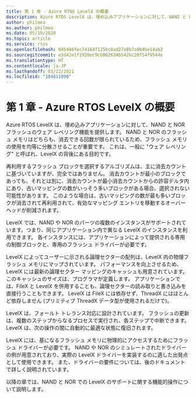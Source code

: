 ```yaml
---
title: 第 1 章 - Azure RTOS LevelX の概要
description: Azure RTOS LevelX は、埋め込みアプリケーションに対して、NAND と NOR フラッシュのウェア レベリング機能を提供します。
author: philmea
ms.author: philmea
ms.date: 05/19/2020
ms.topic: article
ms.service: rtos
ms.openlocfilehash: 045446fec74164f125bc0ad27e8b7a904be14ab2
ms.sourcegitcommit: e3d42e1f2920ec9cb002634b542bc20754f9544e
ms.translationtype: HT
ms.contentlocale: ja-JP
ms.lasthandoff: 03/22/2021
ms.locfileid: "104811090"
---
```

# <a name="chapter-1---overview-of-azure-rtos-levelx"></a>第 1 章 - Azure RTOS LevelX の概要

Azure RTOS LevelX は、埋め込みアプリケーションに対して、NAND と NOR フラッシュのウェア レベリング機能を提供します。 NAND と NOR のフラッシュ メモリはどちらも、消去できる回数が限られているため、フラッシュ メモリの使用を均等に分散させることが重要です。 これは、一般に "ウェア レベリング" と呼ばれ、LevelX の背後にある目的です。

再利用するフラッシュ ブロックを選択するアルゴリズムは、主に消去カウントに基づいていますが、完全ではありません。 消去カウントが最小のブロックであっても、それとは別に、消去カウントが最小消去カウントからの許容デルタ内にあり、古いマッピングの数がいっそう多いブロックがある場合、選択されない可能性があります。 このような場合は、古いマッピングの数が最も多いブロックが消去されて再利用されて、有効なマッピング エントリを移動するオーバーヘッドが削減されます。

LevelX では、NAND や NOR のパーツの複数のインスタンスがサポートされています。つまり、同じアプリケーション内で異なる LevelX のインスタンスを利用できます。 各インスタンスには、アプリケーションによって提供される専用の制御ブロックと、専用のフラッシュ ドライバーが必要です。

LevelX によってユーザーに示される論理セクターの配列は、LevelX 内の物理フラッシュ メモリにマップされています。 パフォーマンスを向上させるため、LevelX には最新の論理セクター マッピングのキャッシュも用意されています。 このキャッシュのサイズは、プログラマが定義します。 アプリケーションでは、FileX と LevelX を併用することも、論理セクターの読み取りと書き込みを直接行うこともできます。 LevelX は FileX には依存せず、ThreadX にはほとんど依存しません (プリミティブ ThreadX データ型が使用されるだけで)。

LevelX は、フォールト トレランス対応に設計されています。 フラッシュの更新は、複数のステップからなるプロセスで実行され、各ステップで中断できます。 LevelX は、次の操作の間に自動的に最適な状態に復旧されます。

LevelX には、基になるフラッシュ メモリに物理的にアクセスするためにフラッシュ ドライバーが必要です。 NAND や NOR のシミュレートされたドライバーの例が用意されており、実際の LevelX ドライバーを実装するのに適した出発点として使用できます。 また、ドライバーの要件については、後のドキュメントで詳しく説明されています。

以降の章では、NAND と NOR での LevelX のサポートに関する機能的操作について説明します。
